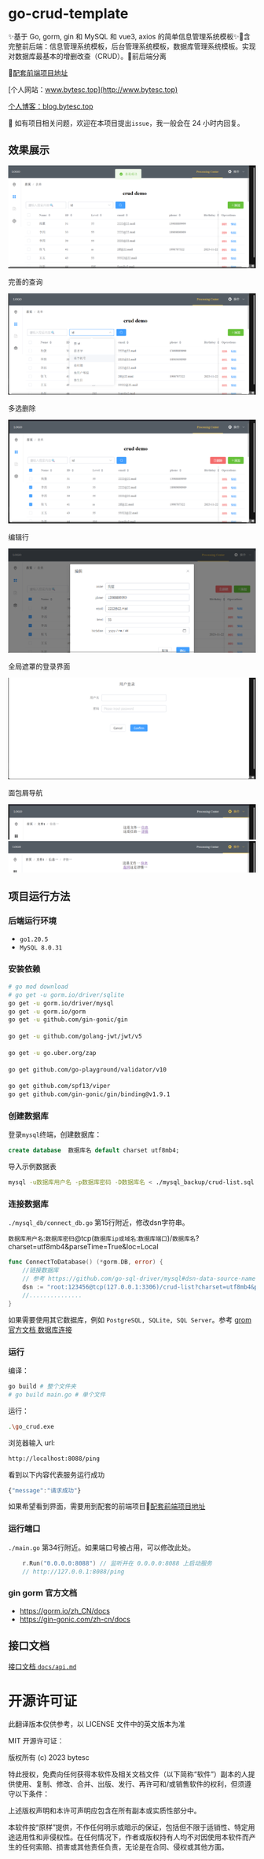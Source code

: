 # go-crud-template

✨基于 Go, gorm, gin 和 MySQL 和 vue3, axios 的简单信息管理系统模板✨📌含完整前后端：信息管理系统模板，后台管理系统模板，数据库管理系统模板。实现对数据库最基本的增删改查（CRUD）。📌前后端分离

📌[配套前端项目地址](https://github.com/bytesc/vue-crud-template)

[个人网站：www.bytesc.top](http://www.bytesc.top) 

[个人博客：blog.bytesc.top](http://blog.bytesc.top)

🔔 如有项目相关问题，欢迎在本项目提出`issue`，我一般会在 24 小时内回复。

## 效果展示

![](./docs/readme_img/img1.png)

完善的查询

![](./docs/readme_img/img2.png)

多选删除

![](./docs/readme_img/img3.png)

编辑行

![](./docs/readme_img/img4.png)

全局遮罩的登录界面

![](./docs/readme_img/img5.png)

面包屑导航

![](./docs/readme_img/img7.png)
![](./docs/readme_img/img8.png)

## 项目运行方法

### 后端运行环境

- `go1.20.5`
- `MySQL 8.0.31`

### 安装依赖
```bash
# go mod download
# go get -u gorm.io/driver/sqlite
go get -u gorm.io/driver/mysql
go get -u gorm.io/gorm
go get -u github.com/gin-gonic/gin

go get -u github.com/golang-jwt/jwt/v5

go get -u go.uber.org/zap

go get github.com/go-playground/validator/v10

go get github.com/spf13/viper
go get github.com/gin-gonic/gin/binding@v1.9.1
```

### 创建数据库

登录`mysql`终端，创建数据库：
```sql
create database  数据库名 default charset utf8mb4;
```

导入示例数据表
```bash
mysql -u数据库用户名 -p数据库密码 -D数据库名 < ./mysql_backup/crud-list.sql
```

### 连接数据库
`./mysql_db/connect_db.go` 第15行附近，修改dsn字符串。

`数据库用户名`:`数据库密码`@tcp(`数据库ip或域名`:`数据库端口`)/`数据库名`?charset=utf8mb4&parseTime=True&loc=Local

```go
func ConnectToDatabase() (*gorm.DB, error) {
	//链接数据库
	// 参考 https://github.com/go-sql-driver/mysql#dsn-data-source-name 获取详情
	dsn := "root:123456@tcp(127.0.0.1:3306)/crud-list?charset=utf8mb4&parseTime=True&loc=Local"
    //...............
}
```

如果需要使用其它数据库，例如 `PostgreSQL, SQLite, SQL Server`。参考 [grom 官方文档 数据库连接](https://gorm.io/zh_CN/docs/connecting_to_the_database.html)

### 运行

编译：
```bash
go build # 整个文件夹
# go build main.go # 单个文件
```

运行：
```bash
.\go_crud.exe
```

浏览器输入 url:
```txt
http://localhost:8088/ping
```
看到以下内容代表服务运行成功
```js
{"message":"请求成功"}
```
如果希望看到界面，需要用到配套的前端项目📌[配套前端项目地址](https://github.com/bytesc/vue-crud-template)

### 运行端口

`./main.go` 第34行附近。如果端口号被占用，可以修改此处。
```go
	r.Run("0.0.0.0:8088") // 监听并在 0.0.0.0:8088 上启动服务
	// http://127.0.0.1:8088/ping
```

### gin gorm 官方文档
- https://gorm.io/zh_CN/docs
- https://gin-gonic.com/zh-cn/docs



## 接口文档

[接口文档 `docs/api.md`](./docs/api.md)


# 开源许可证

此翻译版本仅供参考，以 LICENSE 文件中的英文版本为准

MIT 开源许可证：

版权所有 (c) 2023 bytesc

特此授权，免费向任何获得本软件及相关文档文件（以下简称“软件”）副本的人提供使用、复制、修改、合并、出版、发行、再许可和/或销售软件的权利，但须遵守以下条件：

上述版权声明和本许可声明应包含在所有副本或实质性部分中。

本软件按“原样”提供，不作任何明示或暗示的保证，包括但不限于适销性、特定用途适用性和非侵权性。在任何情况下，作者或版权持有人均不对因使用本软件而产生的任何索赔、损害或其他责任负责，无论是在合同、侵权或其他方面。